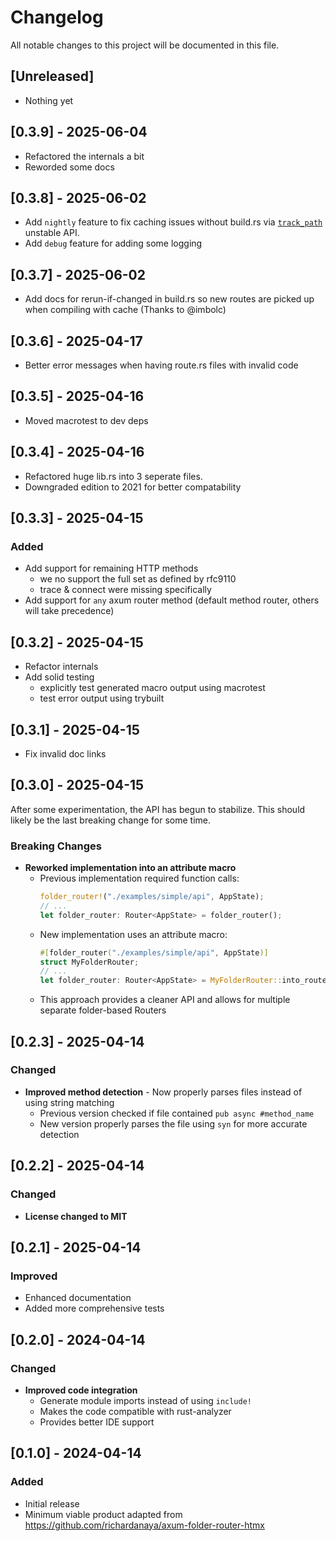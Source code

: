# Changelog

All notable changes to this project will be documented in this file.

## [Unreleased]

- Nothing yet

## [0.3.9] - 2025-06-04

- Refactored the internals a bit
- Reworded some docs

## [0.3.8] - 2025-06-02

- Add `nightly` feature to fix caching issues without build.rs via [`track_path`](https://doc.rust-lang.org/beta/unstable-book/library-features/track-path.html) unstable API.
- Add `debug` feature for adding some logging

## [0.3.7] - 2025-06-02

- Add docs for rerun-if-changed in build.rs so new routes are picked up when compiling with cache (Thanks to @imbolc)

## [0.3.6] - 2025-04-17

- Better error messages when having route.rs files with invalid code

## [0.3.5] - 2025-04-16

- Moved macrotest to dev deps

## [0.3.4] - 2025-04-16

- Refactored huge lib.rs into 3 seperate files.
- Downgraded edition to 2021 for better compatability

## [0.3.3] - 2025-04-15

### Added
- Add support for remaining HTTP methods
  - we no support the full set as defined by rfc9110
  - trace & connect were missing specifically
- Add support for `any` axum router method (default method router, others will take precedence)

## [0.3.2] - 2025-04-15
- Refactor internals
- Add solid testing
  - explicitly test generated macro output using macrotest
  - test error output using trybuilt

## [0.3.1] - 2025-04-15

- Fix invalid doc links

## [0.3.0] - 2025-04-15

After some experimentation, the API has begun to stabilize. This should likely be the last breaking change for some time.

### Breaking Changes

- **Reworked implementation into an attribute macro**
  - Previous implementation required function calls:
    ```rust
    folder_router!("./examples/simple/api", AppState);
    // ...
    let folder_router: Router<AppState> = folder_router();
    ```
  - New implementation uses an attribute macro:
    ```rust
    #[folder_router("./examples/simple/api", AppState)]
    struct MyFolderRouter;
    // ...
    let folder_router: Router<AppState> = MyFolderRouter::into_router();
    ```
  - This approach provides a cleaner API and allows for multiple separate folder-based Routers

## [0.2.3] - 2025-04-14

### Changed
- **Improved method detection** - Now properly parses files instead of using string matching
  - Previous version checked if file contained ```pub async #method_name```
  - New version properly parses the file using `syn` for more accurate detection

## [0.2.2] - 2025-04-14

### Changed
- **License changed to MIT**

## [0.2.1] - 2025-04-14

### Improved
- Enhanced documentation
- Added more comprehensive tests

## [0.2.0] - 2024-04-14

### Changed
- **Improved code integration** 
  - Generate module imports instead of using ```include!```
  - Makes the code compatible with rust-analyzer
  - Provides better IDE support

## [0.1.0] - 2024-04-14

### Added
- Initial release
- Minimum viable product adapted from https://github.com/richardanaya/axum-folder-router-htmx
